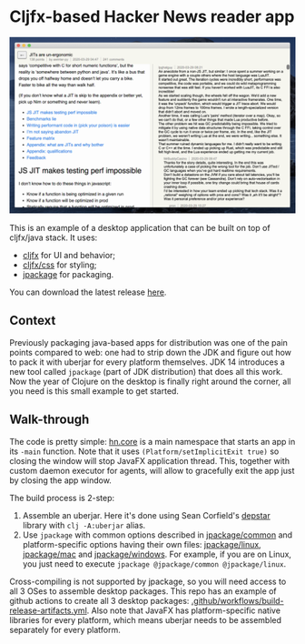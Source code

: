 # Cljfx-based Hacker News reader app

![Screenshot](doc/screenshot.png)

This is an example of a desktop application that can be built on top of cljfx/java stack. 
It uses:
- [cljfx](https://github.com/cljfx/cljfx) for UI and behavior;
- [cljfx/css](https://github.com/cljfx/css) for styling;
- [jpackage](https://openjdk.java.net/jeps/343) for packaging.

You can download the latest release [here](https://github.com/cljfx/hn/releases).

## Context

Previously packaging java-based apps for distribution was
one of the pain points compared to web: one had to strip down the JDK and figure
out how to pack it with uberjar for every platform themselves. JDK 14 introduces a new 
tool called `jpackage` (part of JDK distribution) that does all this work. Now the year 
of Clojure on the desktop is finally right around the corner, all you need is this small 
example to get started.

## Walk-through

The code is pretty simple: [hn.core](src/hn/core.clj) is a main namespace that starts
an app in its `-main` function. Note that it uses `(Platform/setImplicitExit true)` so
closing the window will stop JavaFX application thread. This, together with custom daemon 
executor for agents, will allow to gracefully exit the app just by closing the app 
window.

The build process is 2-step:
1. Assemble an uberjar. Here it's done using Sean Corfield's 
[depstar](https://github.com/seancorfield/depstar) library with `clj -A:uberjar` alias.
2. Use `jpackage` with common options described in [jpackage/common](jpackage/common) and 
platform-specific options having their own files: [jpackage/linux](jpackage/linux), 
[jpackage/mac](jpackage/mac) and [jpackage/windows](jpackage/windows). For example, if you 
are on Linux, you just need to execute `jpackage @jpackage/common @jpackage/linux`. 

Cross-compiling is not supported by jpackage, so you will need access to all 3 OSes to 
assemble desktop packages. This repo has an example of github actions to create all 
3 desktop packages: [.github/workflows/build-release-artifacts.yml](.github/workflows/build-release-artifacts.yml).
Also note that JavaFX has platform-specific native libraries for every platform, which 
means uberjar needs to be assembled separately for every platform.
